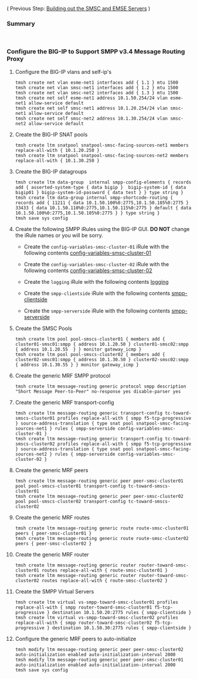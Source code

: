 ( Previous Step: [Building out the SMSC and EMSE Servers](https://github.com/grmarxer/Short_Message_Peer-to-Peer_Protocol/blob/master/procedures/1-Building_out_SMSC_and_ESME.md) )  

### Summary  


<br/>   

### Configure the BIG-IP to Support SMPP v3.4 Message Routing Proxy  

1.  Configure the BIG-IP vlans and self-ip's  
    ```
    tmsh create net vlan esme-net1 interfaces add { 1.1 } mtu 1500
    tmsh create net vlan smsc-net1 interfaces add { 1.2 } mtu 1500
    tmsh create net vlan smsc-net2 interfaces add { 1.3 } mtu 1500
    tmsh create net self esme-net1 address 10.1.50.254/24 vlan esme-net1 allow-service default
    tmsh create net self smsc-net1 address 10.1.20.254/24 vlan smsc-net1 allow-service default
    tmsh create net self smsc-net2 address 10.1.30.254/24 vlan smsc-net2 allow-service default
    ```  
2.  Create the BIG-IP SNAT pools  
    ```
    tmsh create ltm snatpool snatpool-smsc-facing-sources-net1 members replace-all-with { 10.1.20.250 }
    tmsh create ltm snatpool snatpool-smsc-facing-sources-net2 members replace-all-with { 10.1.30.250 }
    ```  
3. Create the BIG-IP datagroups  
    ```
    tmsh create ltm data-group  internal smpp-config-elements { records add { asserted-system-type { data bigip }  bigip-system-id { data bigip01 } bigip-system-id-password { data test } } type string }
    tmsh create ltm data-group internal smpp-shortcode-routing { records add { 11211 { data 10.1.50.100%0:2775,10.1.50.105%0:2775 } 33433 { data 10.1.50.110%0:2775,10.1.50.115%0:2775 } default { data 10.1.50.100%0:2775,10.1.50.105%0:2775 } } type string }
    tmsh save sys config
    ```  
4.  Create the following SMPP iRules using the BIG-IP GUI.  __DO NOT__ change the iRule names or you will be sorry.  

    - Create the `config-variables-smsc-cluster-01` iRule with the following contents [config-variables-smsc-cluster-01](https://github.com/grmarxer/Short_Message_Peer-to-Peer_Protocol/blob/master/iRules/config-variables-smsc-cluster-01.tcl)


    - Create the `config-variables-smsc-cluster-02` iRule with the following contents [config-variables-smsc-cluster-02](https://github.com/grmarxer/Short_Message_Peer-to-Peer_Protocol/blob/master/iRules/config-variables-smsc-cluster-02.tcl)  


    - Create the `logging` iRule with the following contents [logging](https://github.com/grmarxer/Short_Message_Peer-to-Peer_Protocol/blob/master/iRules/logging.tcl)  


    - Create the `smpp-clientside` iRule with the following contents [smpp-clientside](https://github.com/grmarxer/Short_Message_Peer-to-Peer_Protocol/blob/master/iRules/smpp-clientside.tcl)  


    - Create the `smpp-serverside` iRule with the following contents [smpp-serverside](https://github.com/grmarxer/Short_Message_Peer-to-Peer_Protocol/blob/master/iRules/smpp-serverside.tcl)  
  

5.  Create the SMSC Pools  
    ```
    tmsh create ltm pool pool-smscs-cluster01 { members add { cluster01-smsc01:smpp { address 10.1.20.50 } cluster01-smsc02:smpp { address 10.1.20.55  } } monitor gateway_icmp }
    tmsh create ltm pool pool-smscs-cluster02 { members add { cluster02-smsc01:smpp { address 10.1.30.50 } cluster02-smsc02:smpp { address 10.1.30.55 } } monitor gateway_icmp }
    ```  
6.  Create the generic MRF SMPP protocol  
    ```
    tmsh create ltm message-routing generic protocol smpp description "Short Message Peer-to-Peer" no-response yes disable-parser yes
    ```  
7.  Create the generic MRF transport-config  
    ```
    tmsh create ltm message-routing generic transport-config tc-toward-smscs-cluster01 profiles replace-all-with { smpp f5-tcp-progressive } source-address-translation { type snat pool snatpool-smsc-facing-sources-net1 } rules { smpp-serverside config-variables-smsc-cluster-01 } 
    tmsh create ltm message-routing generic transport-config tc-toward-smscs-cluster02 profiles replace-all-with { smpp f5-tcp-progressive } source-address-translation { type snat pool snatpool-smsc-facing-sources-net2 } rules { smpp-serverside config-variables-smsc-cluster-02 }
    ```  
8.  Create the generic MRF peers  
    ```
    tmsh create ltm message-routing generic peer peer-smsc-cluster01 pool pool-smscs-cluster01 transport-config tc-toward-smscs-cluster01
    tmsh create ltm message-routing generic peer peer-smsc-cluster02 pool pool-smscs-cluster02 transport-config tc-toward-smscs-cluster02
    ```  
9. Create the generic MRF routes  
    ```
    tmsh create ltm message-routing generic route route-smsc-cluster01 peers { peer-smsc-cluster01 }
    tmsh create ltm message-routing generic route route-smsc-cluster02 peers { peer-smsc-cluster02 }
    ```  
10. Create the generic MRF router  
    ```
    tmsh create ltm message-routing generic router router-toward-smsc-cluster01 routes replace-all-with { route-smsc-cluster01 }
    tmsh create ltm message-routing generic router router-toward-smsc-cluster02 routes replace-all-with { route-smsc-cluster02 }
    ```  

11.  Create the SMPP Virtual Servers  
        ```
        tmsh create ltm virtual vs-smpp-toward-smsc-cluster01 profiles replace-all-with { smpp router-toward-smsc-cluster01 f5-tcp-progressive } destination 10.1.50.20:2775 rules { smpp-clientside }
        tmsh create ltm virtual vs-smpp-toward-smsc-cluster02 profiles replace-all-with { smpp router-toward-smsc-cluster02 f5-tcp-progressive } destination 10.1.50.30:2775 rules { smpp-clientside }
        ```  
12.  Configure the generic MRF peers to auto-initialize  
        ```
        tmsh modify ltm message-routing generic peer peer-smsc-cluster02 auto-initialization enabled auto-initialization-interval 2000
        tmsh modify ltm message-routing generic peer peer-smsc-cluster01 auto-initialization enabled auto-initialization-interval 2000
        tmsh save sys config
        ```  

